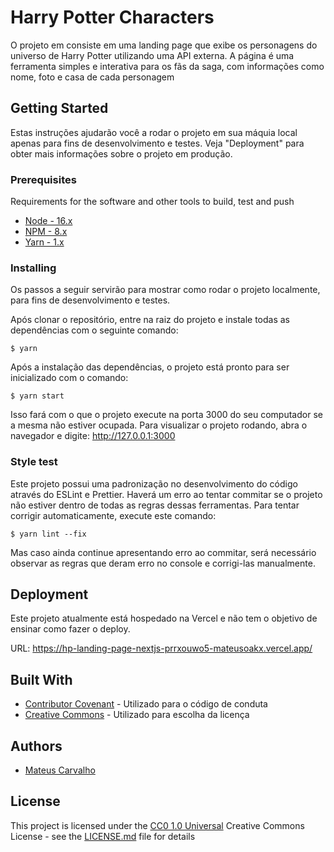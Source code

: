 # Harry Potter Characters

O projeto em consiste em uma landing page que exibe os personagens do universo de Harry Potter utilizando uma API externa. A página é uma ferramenta simples e interativa para os fãs da saga, com informações como nome, foto e casa de cada personagem

## Getting Started

Estas instruções ajudarão você a rodar o projeto em sua máquia local
apenas para fins de desenvolvimento e testes. Veja "Deployment" para
obter mais informações sobre o projeto em produção.

### Prerequisites

Requirements for the software and other tools to build, test and push

- [Node - 16.x](https://nodejs.org/en)
- [NPM - 8.x](https://www.npmjs.com/)
- [Yarn - 1.x](https://yarnpkg.com/)

### Installing

Os passos a seguir servirão para mostrar como rodar o projeto localmente, para fins de desenvolvimento e testes.

Após clonar o repositório, entre na raiz do projeto e instale todas as dependências com o seguinte comando:

    $ yarn

Após a instalação das dependências, o projeto está pronto para ser inicializado com o comando:

    $ yarn start

Isso fará com o que o projeto execute na porta 3000 do seu computador se a mesma não estiver ocupada.
Para visualizar o projeto rodando, abra o navegador e digite: http://127.0.0.1:3000

### Style test

Este projeto possui uma padronização no desenvolvimento do código através do ESLint e Prettier.
Haverá um erro ao tentar commitar se o projeto não estiver dentro de todas as regras dessas ferramentas. Para tentar corrigir automaticamente, execute este comando:

    $ yarn lint --fix

Mas caso ainda continue apresentando erro ao commitar, será necessário observar as regras que deram erro no console e corrigi-las manualmente.

## Deployment

Este projeto atualmente está hospedado na Vercel e não tem o objetivo de ensinar como fazer o deploy.

URL: https://hp-landing-page-nextjs-prrxouwo5-mateusoakx.vercel.app/

## Built With

- [Contributor Covenant](https://www.contributor-covenant.org/) - Utilizado para o código de conduta
- [Creative Commons](https://creativecommons.org/) - Utilizado para escolha da licença

## Authors

- [Mateus Carvalho](https://github.com/mateusoakx)

## License

This project is licensed under the [CC0 1.0 Universal](LICENSE.md)
Creative Commons License - see the [LICENSE.md](LICENSE.md) file for
details
